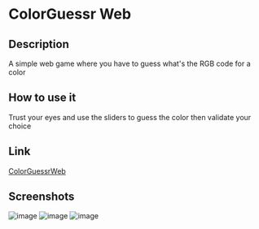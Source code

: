 # ColorGuessr Web

## Description

A simple web game where you have to guess what's the RGB code for a color

## How to use it

Trust your eyes and use the sliders to guess the color then validate your choice

## Link

[ColorGuessrWeb](https://maxencebailly.github.io/ColorGuessrWeb/)

## Screenshots

![image](https://github.com/user-attachments/assets/12d9860b-eea1-473d-b03a-34aa31fb98fa)
![image](https://github.com/user-attachments/assets/c8659d63-51b8-4d28-aa4f-d9637061e07f)
![image](https://github.com/user-attachments/assets/59d6d4c0-27e8-4b3f-b23d-3524c594e283)

